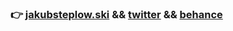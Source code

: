 ### 👉 [jakubsteplow.ski](https://jakubsteplow.ski) && [twitter](https://twitter.com/jakubsteplowski) && [behance](https://www.behance.net/jakubsteplowski)

<!--
**JakubSteplowski/JakubSteplowski** is a ✨ _special_ ✨ repository because its `README.md` (this file) appears on your GitHub profile.

Here are some ideas to get you started:

- 🔭 I’m currently working on ...
- 🌱 I’m currently learning ...
- 👯 I’m looking to collaborate on ...
- 🤔 I’m looking for help with ...
- 💬 Ask me about ...
- 📫 How to reach me: ...
- 😄 Pronouns: ...
- ⚡ Fun fact: ...
-->
